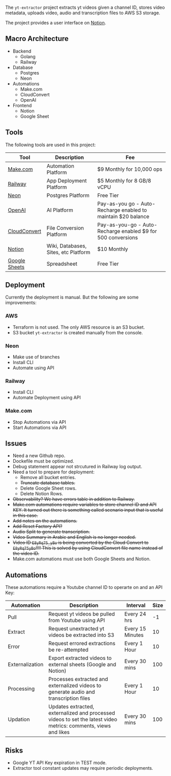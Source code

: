 The `yt-extractor` project extracts yt videos given a channel ID, stores video metadata, uploads video, audio and transcription files to AWS S3 storage. 

The project provides a user interface on [Notion](https://notion.com).

## Macro Architecture

- Backend
    - Golang
    - Railway
- Database
    - Postgres
    - Neon
- Automations
    - Make.com
    - CloudConvert
    - OpenAI
- Frontend
    - Notion
    - Google Sheet

## Tools

The following tools are used in this project:

| Tool            | Description                       | Fee |
|-----------------|-----------------------------------|----------|
| [Make.com](https://us2.make.com) | Automation Platform | $9 Monthly for 10,000 ops |
| [Railway](https://railway.com/) | App Deployment Platform | $5 Monthly for 8 GB/8 vCPU |
| [Neon](https://console.neon.tech/app/projects) | Postgres Platform | Free Tier |
| [OpenAI](https://platform.openai.com/) | AI Platform | Pay-as-you go - Auto-Recharge enabled to maintain $20 balance |
| [CloudConvert](https://cloudconvert.com) | File Conversion Platform | Pay-as-you-go - Auto-Recharge enabled $9 for 500 conversions |
| [Notion](https://notion.com) | Wiki, Databases, Sites, etc Platform | $10 Monthly |
| [Google Sheets](https://docs.google.com/spreadsheets) | Spreadsheet | Free Tier |

## Deployment

Currently the deployment is manual. But the following are some improvements:

### AWS

- Terraform is not used. The only AWS resource is an S3 bucket.
- S3 bucket `yt-extractor` is created manually from the console. 

### Neon

- Make use of branches
- Install CLI
- Automate using API

### Railway

- Install CLI
- Automate Deployment using API

### Make.com

- Stop Automations via API
- Start Automations via API

## Issues

- Need a new Github repo.
- Dockefile must be optimized.
- Debug statement appear not strcutured in Railway log output.
- Need a tool to prepare for deployment:
    - Remove all bucket entries.
    - ~~Truncate database tables.~~
    - Delete Google Sheet rows.
    - Delete Notion Rows.
- ~~Observability? We have errors table in addition to Railway.~~
- ~~Make.com automations require variables to store channel ID and API KEY. It turned out there is something called scenario input that is useful in this case.~~
- ~~Add notes on the automations.~~
- ~~Add Reset Factory API?~~
- ~~Audio Split to generate transcription.~~
- ~~Video Summary in Arabic and English is no longer needed.~~
- ~~Video ID `E8yRq75_yBo` is being converted by the Cloud Convert to `E8yRq75yBo`!!!! This is solved by using CloudConvert file name instead of the video ID.~~
- Make.com automations must use both Google Sheets and Notion.

## Automations

These automations require a Youtube channel ID to operarte on and an API Key:

| Automation      | Description                       | Interval | Size |
|-----------------|-----------------------------------|----------|------|
| Pull            | Request yt videos be pulled from Youtube using API  | Every 24 hrs | -1 |
| Extract         | Request unextracted yt videos be extracted into S3   | Every 15 Minutes | 10 |
| Error | Request errored extractions be re-attempted   | Every 1 Hour | 10 |
| Externalization | Export extracted videos to external sheets (Google and Notion)   | Every 30 mins  | 100 |
| Processing | Processes extracted and externalized videos to generate audio and transcription files  | Every 1 Hour  | 10 |
| Updation | Updates extracted, externalized and processed videos to set the latest video metrics: comments, views and likes  | Every 30 mins  | 100 |

## Risks

- Google YT API Key expiration in TEST mode. 
- Extractor tool constant updates may require periodic deployments.